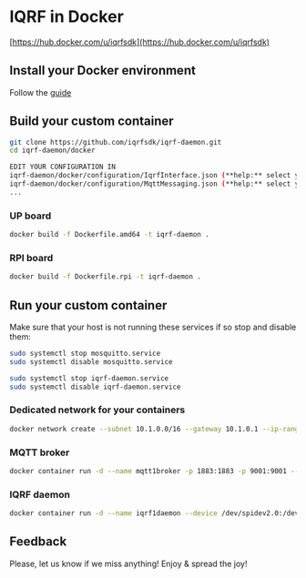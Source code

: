# IQRF in Docker

[https://hub.docker.com/u/iqrfsdk](https://hub.docker.com/u/iqrfsdk)

## Install your Docker environment

Follow the [guide](https://github.com/iqrfsdk/iqrf-daemon/blob/master/docker/INSTALL.md)

## Build your custom container

```Bash
git clone https://github.com/iqrfsdk/iqrf-daemon.git
cd iqrf-daemon/docker

EDIT YOUR CONFIGURATION IN
iqrf-daemon/docker/configuration/IqrfInterface.json (**help:** select your IQRF interface)
iqrf-daemon/docker/configuration/MqttMessaging.json (**help:** select your IP broker)
...
```

### UP board

```Bash
docker build -f Dockerfile.amd64 -t iqrf-daemon .
```

### RPI board

```Bash
docker build -f Dockerfile.rpi -t iqrf-daemon .
```

## Run your custom container

Make sure that your host is not running these services if so stop and disable them:

```Bash
sudo systemctl stop mosquitto.service
sudo systemctl disable mosquitto.service

sudo systemctl stop iqrf-daemon.service
sudo systemctl disable iqrf-daemon.service
```

### Dedicated network for your containers

```Bash
docker network create --subnet 10.1.0.0/16 --gateway 10.1.0.1 --ip-range=10.1.1.0/24 --driver=bridge --label=host1network bridge01
```

### MQTT broker

```Bash
docker container run -d --name mqtt1broker -p 1883:1883 -p 9001:9001 --network=bridge01 --ip=10.1.1.1 --restart=always eclipse-mosquitto
```

### IQRF daemon

```Bash
docker container run -d --name iqrf1daemon --device /dev/spidev2.0:/dev/spidev2.0 --privileged --net bridge01 --ip 10.1.1.2 --restart=always iqrf-daemon
```

## Feedback

Please, let us know if we miss anything!
Enjoy & spread the joy!
